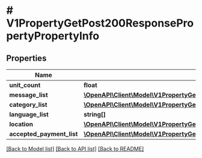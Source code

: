# # V1PropertyGetPost200ResponsePropertyPropertyInfo

## Properties

Name | Type | Description | Notes
------------ | ------------- | ------------- | -------------
**unit_count** | **float** |  | [optional]
**message_list** | [**\OpenAPI\Client\Model\V1PropertyGetPost200ResponsePropertyPropertyInfoMessageListInner[]**](V1PropertyGetPost200ResponsePropertyPropertyInfoMessageListInner.md) |  | [optional]
**category_list** | [**\OpenAPI\Client\Model\V1PropertyGetPost200ResponsePropertyPropertyInfoCategoryListInner[]**](V1PropertyGetPost200ResponsePropertyPropertyInfoCategoryListInner.md) |  | [optional]
**language_list** | **string[]** |  | [optional]
**location** | [**\OpenAPI\Client\Model\V1PropertyGetPost200ResponsePropertyPropertyInfoLocation**](V1PropertyGetPost200ResponsePropertyPropertyInfoLocation.md) |  | [optional]
**accepted_payment_list** | [**\OpenAPI\Client\Model\V1PropertyGetPost200ResponsePropertyPropertyInfoAcceptedPaymentListInner[]**](V1PropertyGetPost200ResponsePropertyPropertyInfoAcceptedPaymentListInner.md) |  | [optional]

[[Back to Model list]](../../README.md#models) [[Back to API list]](../../README.md#endpoints) [[Back to README]](../../README.md)
